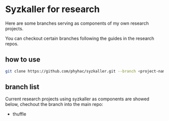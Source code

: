 # Syzkaller for research
Here are some branches serving as components of my own research projects.

You can checkout certain branches following the guides in the research repos.

## how to use
```bash
git clone https://github.com/phyhac/syzkaller.git --branch <project-name> --depth 1
```

## branch list
Current research projects using syzkaller as components are showed below, chechout the branch into the main repo:

- thuffle


